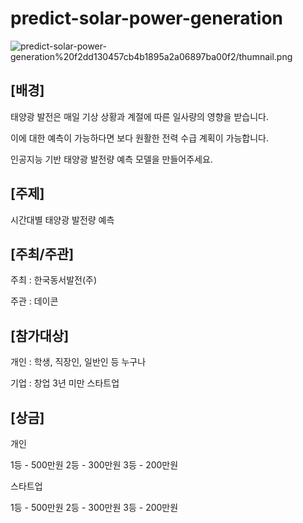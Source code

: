 # predict-solar-power-generation

![predict-solar-power-generation%20f2dd130457cb4b1895a2a06897ba00f2/thumnail.png](predict-solar-power-generation%20f2dd130457cb4b1895a2a06897ba00f2/thumnail.png)

## **[배경]**

태양광 발전은 매일 기상 상황과 계절에 따른 일사량의 영향을 받습니다.

이에 대한 예측이 가능하다면 보다 원활한 전력 수급 계획이 가능합니다.

인공지능 기반 태양광 발전량 예측 모델을 만들어주세요.

## **[주제]**

시간대별 태양광 발전량 예측

## **[주최/주관]**

주최 : 한국동서발전(주)

주관 : 데이콘

## **[참가대상]**

개인 : 학생, 직장인, 일반인 등 누구나

기업 : 창업 3년 미만 스타트업

## **[상금]**

개인

1등 - 500만원  2등 - 300만원  3등 - 200만원

스타트업

1등 - 500만원  2등 - 300만원  3등 - 200만원